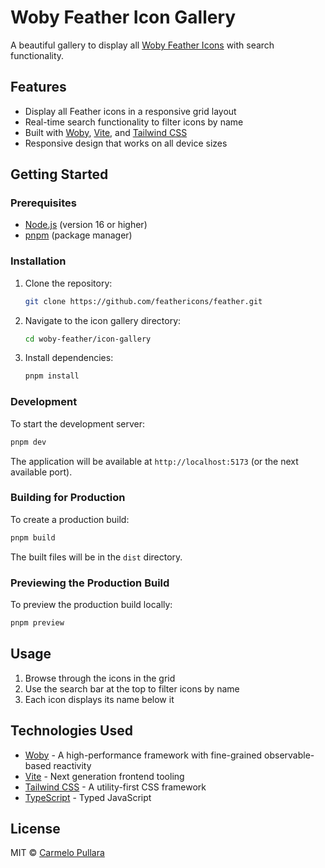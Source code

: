 # Woby Feather Icon Gallery

A beautiful gallery to display all [Woby Feather Icons](https://github.com/feathericons/feather) with search functionality.

## Features

- Display all Feather icons in a responsive grid layout
- Real-time search functionality to filter icons by name
- Built with [Woby](https://github.com/wongchichong/woby), [Vite](https://vitejs.dev/), and [Tailwind CSS](https://tailwindcss.com/)
- Responsive design that works on all device sizes

## Getting Started

### Prerequisites

- [Node.js](https://nodejs.org/) (version 16 or higher)
- [pnpm](https://pnpm.io/) (package manager)

### Installation

1. Clone the repository:
   ```bash
   git clone https://github.com/feathericons/feather.git
   ```

2. Navigate to the icon gallery directory:
   ```bash
   cd woby-feather/icon-gallery
   ```

3. Install dependencies:
   ```bash
   pnpm install
   ```

### Development

To start the development server:

```bash
pnpm dev
```

The application will be available at `http://localhost:5173` (or the next available port).

### Building for Production

To create a production build:

```bash
pnpm build
```

The built files will be in the `dist` directory.

### Previewing the Production Build

To preview the production build locally:

```bash
pnpm preview
```

## Usage

1. Browse through the icons in the grid
2. Use the search bar at the top to filter icons by name
3. Each icon displays its name below it

## Technologies Used

- [Woby](https://github.com/wongchichong/woby) - A high-performance framework with fine-grained observable-based reactivity
- [Vite](https://vitejs.dev/) - Next generation frontend tooling
- [Tailwind CSS](https://tailwindcss.com/) - A utility-first CSS framework
- [TypeScript](https://www.typescriptlang.org/) - Typed JavaScript

## License

MIT © [Carmelo Pullara](https://github.com/carmelopullara)